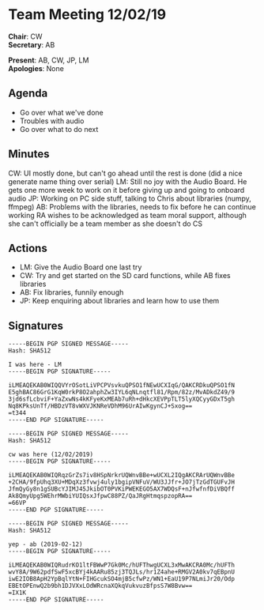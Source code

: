 Team Meeting 12/02/19
===

<!-- remember two spaces at end of line to break onto a new line -->
**Chair**: CW  
**Secretary**: AB

**Present**: AB, CW, JP, LM  
**Apologies**: None

## Agenda
 - Go over what we've done 
 - Troubles with audio 
 - Go over what to do next 

## Minutes

CW: UI mostly done, but can't go ahead until the rest is done (did a nice generate name thing over serial)
LM: Still no joy with the Audio Board. He gets one more week to work on it before giving up and going to onboard audio
JP: Working on PC side stuff, talking to Chris about libraries (numpy, ffmpeg)
AB: Problems with the libraries, needs to fix before he can continue working
RA wishes to be acknowledged as team moral support, although she can't officially be a team member as she doesn't do CS

## Actions
 - LM: Give the Audio Board one last try 
 - CW: Try and get started on the SD card functions, while AB fixes libraries 
 - AB: Fix libraries, funnily enough 
 - JP: Keep enquiring about libraries and learn how to use them

## Signatures
<!-- 
	Paste in entire GPG signed messages here 
	Messages should have initials and date
	Signatures should be surrounded with triple backticks (on their own line) and the full signature block should be copied. For example:
	```
	-----BEGIN PGP SIGNED MESSAGE-----
		...
	-----END PGP SIGNATURE-----
	```
-->
```
-----BEGIN PGP SIGNED MESSAGE-----
Hash: SHA512

I was here - LM
-----BEGIN PGP SIGNATURE-----

iLMEAQEKAB0WIQQVYrOSotLiVPCPVsvkuQPSO1fNEwUCXIqG/QAKCRDkuQPSO1fN
E5ghBAC86GrG1KqW0rkP8O2ahphZw3IYL6qNLnqtfl81/Rpm/82z/MvADkdZ49/9
3jd6sfLcbviF+YaZxwNs4kKFyeKxMEAb7uRh+dHkcXEVPpTLT5lyXQCyyGDxT5gh
Nq8KPksUnTf/HBDzVT8vWXVJKNReVDhM96UrAIwKgynCJ+Sxog==
=t344
-----END PGP SIGNATURE-----
```
```
-----BEGIN PGP SIGNED MESSAGE-----
Hash: SHA512

cw was here (12/02/2019)
-----BEGIN PGP SIGNATURE-----

iLMEAQEKAB0WIQRqzGrZs7iv8HSpNrkrUQWnvBBe+wUCXL2IQgAKCRArUQWnvBBe
+2CHA/9fpUhq3XU+MDqXz3fvwj4uly1bgipVNFuV/WU3JJfr+JO7jTzGdTGUFvJH
JfmQyGy8n1gSUBcYJIMJ45JkibOT0PVKiPWEKEGO5AX7WDQsF+nJfwfnfDiVBQff
Ak8QmyUpg5WEhrMWbiYUIQsxJfpwC88PZ/QaJRgHtmqspzopRA==
=66VP
-----END PGP SIGNATURE-----
```	
```
-----BEGIN PGP SIGNED MESSAGE-----
Hash: SHA512

yep - ab (2019-02-12)
-----BEGIN PGP SIGNATURE-----

iLMEAQEKAB0WIQRudrKO1ltFBWwP7Gk0Mc/hUFThwgUCXL3xMwAKCRA0Mc/hUFTh
wvY8A/9W62pdfSwF5xcBYj4kAARu85zj3TQJLs/hr1Z4ahe+RMGV2A0kv7qEBpnU
iwE2IOB8ApH2YpBqlYtN+FIHGcukSO4mjB5cfwPz/WN1+EaU19P7NLmiJr20/Odp
EBEtOPEnwQ2b9bh1DJVXxLOdWRcnaXQkqVukvuzBfpsS7W8Bvw==
=IX1K
-----END PGP SIGNATURE-----
```
